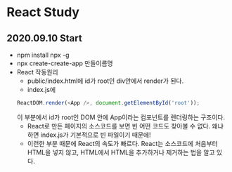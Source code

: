 # React Study

## 2020.09.10 Start

- npm install npx -g
- npx create-create-app 만들이름명
- React 작동원리
  - public/index.html에 id가 root인 div안에서 render가 된다.
  - index.js에
  ```javascript
  ReactDOM.render(<App />, document.getElementById('root'));
  ```
  이 부분에서 id가 root인 DOM 안에 App이라는 컴포넌트를 렌더링하는 구조이다.
  - React로 만든 페이지의 소스코드를 보면 빈 어떤 코드도 찾아볼 수 없다. 왜냐하면 index.js가 기본적으로 빈 파일이기 때문에!
  - 이런한 부분 때문에 React의 속도가 빠르다. React는 소스코드에 처음부터 HTML을 넣지 않고, HTML에서 HTML을 추가하거나 제거하는 법을 알고 있다.
